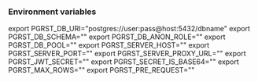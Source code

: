 ### Environment variables

export PGRST_DB_URI="postgres://user:pass@host:5432/dbname"
export PGRST_DB_SCHEMA=""
export PGRST_DB_ANON_ROLE=""
export PGRST_DB_POOL=""
export PGRST_SERVER_HOST=""
export PGRST_SERVER_PORT=""
export PGRST_SERVER_PROXY_URL=""
export PGRST_JWT_SECRET=""
export PGRST_SECRET_IS_BASE64=""
export PGRST_MAX_ROWS=""
export PGRST_PRE_REQUEST=""

